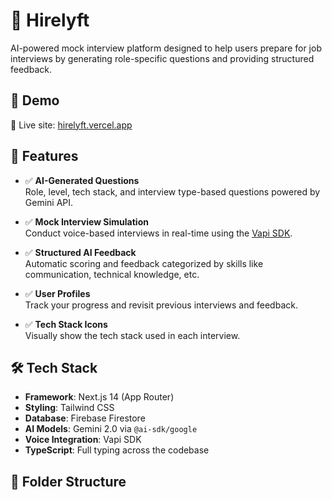 # 🚀 Hirelyft

AI-powered mock interview platform designed to help users prepare for job interviews by generating role-specific questions and providing structured feedback.

## 📸 Demo

🔗 Live site: [hirelyft.vercel.app](https://hirelyft.vercel.app)

## 🧠 Features

- ✅ **AI-Generated Questions**  
  Role, level, tech stack, and interview type-based questions powered by Gemini API.

- ✅ **Mock Interview Simulation**  
  Conduct voice-based interviews in real-time using the [Vapi SDK](https://docs.vapi.ai).

- ✅ **Structured AI Feedback**  
  Automatic scoring and feedback categorized by skills like communication, technical knowledge, etc.

- ✅ **User Profiles**  
  Track your progress and revisit previous interviews and feedback.

- ✅ **Tech Stack Icons**  
  Visually show the tech stack used in each interview.

## 🛠️ Tech Stack

- **Framework**: Next.js 14 (App Router)
- **Styling**: Tailwind CSS
- **Database**: Firebase Firestore
- **AI Models**: Gemini 2.0 via `@ai-sdk/google`
- **Voice Integration**: Vapi SDK
- **TypeScript**: Full typing across the codebase

## 📁 Folder Structure

